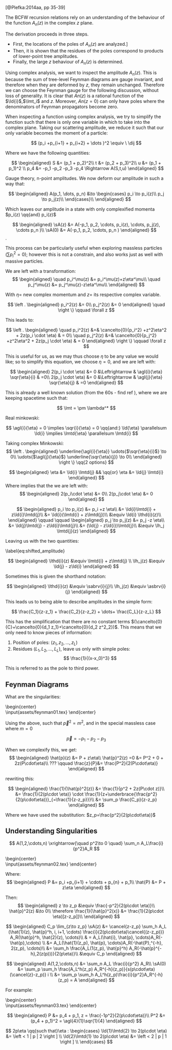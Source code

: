 <!--
@import "/dissertation/assets/custom.md"
 -->

[@Plefka:2014aa, pp 35-39]

The BCFW recursion relations rely on an understanding of the behaviour of the function $A_n(z)$ in the complex $z$ plane.

The derivation proceeds in three steps.

* First, the locations of the poles of $A_n(z)$ are analyzed.]
* Then, it is shown that the residues of the poles correspond to products of lower-point tree amplitudes.
* Finally, the large $z$ behaviour of $A_n(z)$ is determined.


Using complex analysis, we want to inspect the amplitude $A_n(z)$. This is because the sum of tree-level Feynman diagrams are gauge invariant, and therefore when they are deformed by $z$, they remain unchanged. Therefore we can choose the Feynman gauge for the following discussion, without loss of generality. It is clear that $An(z)$ is a rational function of the $\ld{i}$,$\lmt_i$ and $z$. Moreover, $An(z = 0)$ can only have poles where the denominators of Feynman propagators become zero.

When inspecting a function using complex analysis, we try to simplify the function such that there is only one variable in which to take into the complex plane. Taking our scattering amplitude, we reduce it such that our only variable becomes the moment of a particle:

$$
  (p_i +p_{i+1} + p_{i+2} + \dots )^2 \equiv \ \dij
$$

Where we have the following quantities:

$$
\begin{aligned}
  S &= (p_1 + p_2)^2\\
  t &= (p_2 + p_3)^2\\
  u &= (p_1 + p_1)^2 \\
  p_4 &= -p_1 -p_2 -p_3 -p_4  \Rightarrow A(S,t,u)
\end{aligned}
$$

Gauge theory, n-point amplitudes. We now deform our amplitude in such a way that:

$$
\begin{aligned}
  A(p_1, \dots, p_n) &\to \begin{cases}
    p_i \to p_i(z)\\
    p_j \to p_j(z)\\
  \end{cases}\\
\end{aligned}
$$

Which leaves our amplitude in a state with only complexified momenta $p_i(z) \qq{and} p_i(z)$

$$
\begin{aligned}
  \sA(z) &= A(-p_1, p_2, \cdots, p_i(z), \cdots, p_j(z), \cdots  p_n  )\\
  \sA(0) &= A(-p_1, p_2, \cdots,  p_n  )
\end{aligned}
$$.

This process can be particularly useful when exploring massless particles $\left ( \sum p_i^2 = 0 \right )$; however this is not a constrain, and also works just as well with massive particles.

We are left with a transformation:
$$
\begin{aligned}
  \quad p_i^\mu(z) &= p_i^\mu(z)+z\eta^\mu\\
  \quad p_j^\mu(z) &= p_j^\mu(z)-z\eta^\mu\\
\end{aligned}
$$

With $\eta =$ new complex momentum and $z =$ its respective complex variable.

$$
\left .
\begin{aligned}
    p_i^2(z) &= 0\\
    p_j^2(z) &= 0
\end{aligned} \quad
\right \} \qquad \forall z
$$

This leads to:

$$
\left .
\begin{aligned}
  \quad p_i^2(z) &=& \cancelto{0}{p_i^2} +z^2\eta^2 + 2z(p_i \cdot \eta) & = 0\\
  \quad p_j^2(z) &=& \cancelto{0}{p_j^2} +z^2\eta^2 + 2z(p_j \cdot \eta) & = 0
\end{aligned}
\right \} \qquad \forall z
$$

This is useful for us, as we may thus choose $\eta$ to be any value we would like; so to simplify this equation, we choose $\eta = 0$, and we are left with:

$$
\begin{aligned}
  2(p_i \cdot \eta) &= 0 &\Leftrightarrow & \agl{i}{\eta} \sqr{\eta}{i} & =0\\
  2(p_j \cdot \eta) &= 0 &\Leftrightarrow & \agl{j}{\eta} \sqr{\eta}{j} & =0
\end{aligned}
$$

This is already a well known solution (from the 60s - find ref ), where we are keeping spacetime such that:

$$
  \lmt = \pm \lambda^*
$$

Real minkowski:

$$
  \agl{i}{\eta} = 0 \implies \sqr{i}{\eta} = 0 \qq{and:}
 \ld{\eta} \parallelsum \ld{i} \implies \lmtd{\eta} \parallelsum \lmtd{i}
$$

Taking complex Minkowski:
$$
\left .
\begin{aligned}
  \underline{\agl{i}{\eta}} \udots{$\sqr{\eta}{i}$} \to 0\\
  \udots{$\agl{j}{\eta}$} \underline{\sqr{\eta}{j}} \to 0\\
\end{aligned} \right \} \qq{2 options}
$$

$$
\begin{aligned}
  \eta &= \ld{i} \lmtd{j} && \qq{or} \eta &= \ld{j} \lmtd{i}
\end{aligned}
$$
Where implies that the we are left with:
$$
\begin{aligned}
  2(p_i\cdot \eta) &= 0\\
  2(p_j\cdot \eta) &= 0
\end{aligned}
$$

$$
\begin{aligned}
p_i \to p_i(z) &= p_i +z \eta\\
  &= \ld{i}\lmtd{i} + z\ld{i}\lmtd{j}\\
  &= \ld{i}(\lmtd{i} + z\lmtd{j})\\
  &\equiv \ld{i} \lthd{i}(z)\\
\end{aligned}
\qquad \qquad
\begin{aligned}
p_j \to p_j(z) &= p_j -z \eta\\
  &= \ld{j}\lmtd{j} - z\ld{i}\lmtd{j}\\
  &= (\ld{j} - z\ld{i})\lmtd{j}\\
  &\equiv \lh_j \lmtd{j}(z)
\end{aligned}
$$

Leaving us with the two quantities:

\label{eq:shifted_amplitude}

$$
\begin{aligned}
  \lthd{i}(z) &\equiv \lmtd{i} + z\lmtd{j} \\
  \lh_j(z)    &\equiv \ld{j} - z\ld{i}
\end{aligned}
$$

Sometimes this is given the shorthand notation:

$$
\begin{aligned}
  \lthd{i}(z) &\equiv  \sabrv{i}{j}\\
  \lh_j(z) &\equiv \asbrv{i}{j}
\end{aligned}
$$

This leads us to being able to describe amplitudes in the simple form:

$$
  \frac{C_1}{z-z_1} + \frac{C_2}{z-z_2} + \dots+ \frac{C_L}{z-z_L}
$$

This has the simplification that there are no constant terms $(\cancelto{0}{C}+\cancelto{0}{d_1 z_1}+\cancelto{0}{d_2 z^2_2})$. This means that we only need to know pieces of information:

1. Position of poles: $(z_1, z_2, \dots, z_L )$
1. Residues $(L_1, L_2, \dots, L_L)$, leave us only with simple poles:
$$
  \frac{1}{(x-x_0)^3}
$$

This is referred to as the pole to third power.

## Feynman Diagrams
What are the singularities:

\begin{center}  
  \input{assets/feynman01.tex}
\end{center}

Using the above, such that $\vec{p}^2 = m^2$, and in the special massless case where $m = 0$

$$
  \vec{p} = -p_1 -p_2 -p_3
$$

When we complexify this, we get:
$$
\begin{aligned}
  \hat{p}(z) &= P + z\eta\\
  \hat{p}^2(z) =0 &= P^2 + 0 + 2z(P\cdot\eta)\\
  ??? \qquad \frac{z}{P}&= \frac{P^2}{2(P\cdot\eta)}
\end{aligned}
$$

rewriting this:

$$
\begin{aligned}
  \frac{1}{\hat{p}^2(z)} &= \frac{1}{p^2 + 2z(P\cdot z)}\\
  &= \frac{1}{2(p\cdot \eta)} \cdot \frac{1}{z+\underbrace{\frac{p^2}{2(p\cdot\eta)}}_{=\frac{1}{z-z_p}}}\\
  &= \sum_p \frac{C_p}{z-z_p}
\end{aligned}
$$

Where we have used the substitution: $z_p=\frac{p^2}{2(p\cdot\eta)}$

## Understanding Singularities

$$
  A(1,2,\cdots,n) \xrightarrow{\quad p^2\to 0 \quad} \sum_n A_L\frac{i}{p^2}A_R
$$

<!-- #TODO: Feynman Diagram (understanding singularities:) -->
\begin{center}  
  \input{assets/feynman02.tex}
\end{center}

Where:
$$
\begin{aligned}
  P &= p_i +p_{i+1} + \cdots + p_{n} + p_1\\
  \hat{P} &= P + z\eta
\end{aligned}
$$

Then:
$$
\begin{aligned}
  z \to z_p &\equiv \frac{-p^2}{2(p\cdot \eta)}\\
  \hat{p}^2(z) &\to 0\\
  \therefore \frac{1}{\hat{p}^2(x)} &= \frac{1}{2(p\cdot \eta)[z-z_p]}\\
\end{aligned}
$$

$$
\begin{aligned}
  C_p \lim_{z\to z_p} \sA(z) &=  \cancel{z-z_p} \sum_h A_L (\hat{1}(z), \hat{p}^h, i, i+1, \cdots)  \frac{i}{2(p\cdot\eta)\cancel{(z-z_p)}} A_R(\hat{p}^h, \hat{2}(z), \cdots)\\
  & = A_L(\hat{i}, \hat{p}, \cdots)A_R(-\hat{p},\cdots) \\
  &= A_L(\hat{1}(z_p), \hat{p}, \cdots)A_R(-\hat{P},^{-h}, 2(z_p), \cdots)\\
  &= \sum_h \frac{A_L(1(z_p), \hat{p}^h) A_R(-\hat{p}^{-h},2(z(p)))}{2(p\eta)}\\
  &\equiv C_p
\end{aligned}
$$

$$
\begin{aligned}
  A(1,2,\cdots,n) &= \sum_n A_L \frac{i}{p^2} A_R\\
  \sA(0) &= \sum_p \sum_h \frac{A_L^h(z_p) A_R^{-h}(z_p)}{s(p\cdot\eta)(\cancel{z}-z_p)} i \\
  &= \sum_p \sum_h A_L^h(z_p)\frac{i}{p^2}A_R^{-h}(z_p) = A
\end{aligned}
$$

For example:

<!-- #TODO: Feynman Diagram,  -->
\begin{center}  
  \input{assets/feynman03.tex}
\end{center}

$$
\begin{aligned}
  P &= p_4 + p_1, z = \frac{-1p^2}{2(p\cdot\eta)}\\
  P^2 &= (p_4 + p_1)^2 = \agl{4}{1}\sqr{1}{4}
\end{aligned}
$$

$$
  2p\eta \qq{such that}\eta : \begin{cases}
    \ld{1}\lmtd{2} \to 2(p\cdot \eta) &= \left < 1 | p | 2 \right ] \\
    \ld{2}\lmtd{1} \to 2(p\cdot \eta) &= \left < 2 | p | 1 \right ] \\
  \end{cases}
$$
